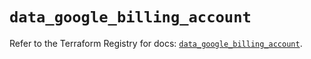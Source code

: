 # `data_google_billing_account`

Refer to the Terraform Registry for docs: [`data_google_billing_account`](https://registry.terraform.io/providers/hashicorp/google-beta/5.18.0/docs/data-sources/google_billing_account).

